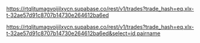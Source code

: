 https://rtqljtumagvoijilxycn.supabase.co/rest/v1/trades?trade_hash=eq.xlx-t-32ae57d91c8707b14730e264612ba6ed


https://rtqljtumagvoijilxycn.supabase.co/rest/v1/trades?trade_hash=eq.xlx-t-32ae57d91c8707b14730e264612ba6ed&select=id,pairname